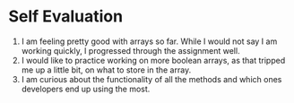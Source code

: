 # Self Evaluation

1. I am feeling pretty good with arrays so far. While I would not say I am working quickly, I progressed through the assignment well.
2. I would like to practice working on more boolean arrays, as that tripped me up a little bit, on what to store in the array.
3. I am curious about the functionality of all the methods and which ones developers end up using the most.